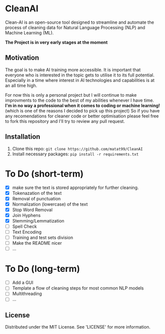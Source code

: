 # CleanAI

Clean-AI is an open-source tool designed to streamline and automate the process of cleaning data for Natural Language Processing (NLP) and Machine Learning (ML).

**The Project is in very early stages at the moment**

## Motivation

The goal is to make AI training more accessible. It is important that everyone
who is interested in the topic gets to utilise it to its full potential. Especially in a time where interest in AI technologies and capabilities is at an all time high.

For now this is only a personal project but I will continue to make improvments to the code
to the best of my abilities whenever I have time. **I'm in no way a professional when it comes to coding or machine learning!** (which is one of the reasons I decided to pick up this project) So if you have any recomendations for cleaner code or better optimisation please feel free to fork this repository and I'll try to review any pull request.

## Installation 

1. Clone this repo: `git clone https://github.com/matat99/CleanAI`
2. Install necessary packages: `pip install -r requirements.txt`

# To Do (short-term)

 - [x] make sure the text is stored appropriately for further cleaning. 
 - [x] Tokenazation of the text
 - [x] Removal of punctuation
 - [x] Normalization (lowercase) of the text
 - [x] Stop Word Removal
 - [x] Join Hyphens
 - [x] Stemming/Lemmatization
 - [ ] Spell Check
 - [ ] Text Encoding 
 - [ ] Training and test sets division
 - [ ] Make the README nicer
 - [ ] ...

 # To Do (long-term)

 - [ ] Add a GUI
 - [ ] Template a flow of cleaning steps for most common NLP models
 - [ ] Multithreading
 - [ ] ...

## License 

Distributed under the MIT License. See 'LICENSE' for more information.